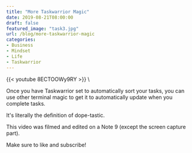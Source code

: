 ```yaml
---
title: "More Taskwarrior Magic"
date: 2019-08-21T08:00:00
draft: false
featured_image: "task3.jpg"
url: /blog/more-taskwarrior-magic
categories:
- Business
- Mindset
- Life
- Taskwarrior
---
```


{{< youtube 8ECTOOWy9RY >}} \

Once you have Taskwarrior set to automatically sort your tasks, you can use other terminal magic to get it to automatically update when you complete tasks. 

It's literally the definition of dope-tastic.

This video was filmed and edited on a Note 9 (except the screen capture part).

Make sure to like and subscribe!